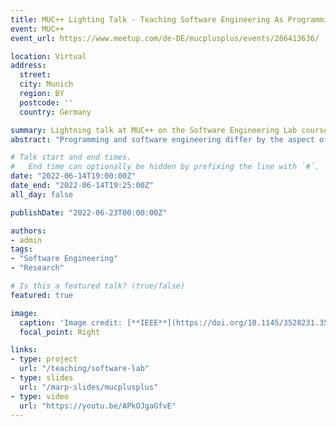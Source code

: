 ```yaml
---
title: MUC++ Lighting Talk - Teaching Software Engineering As Programming Over Time
event: MUC++
event_url: https://www.meetup.com/de-DE/mucplusplus/events/286413636/

location: Virtual
address:
  street:
  city: Munich
  region: BY
  postcode: ''
  country: Germany

summary: Lightning talk at MUC++ on the Software Engineering Lab course offered at the Technical University of Munich
abstract: "Programming and software engineering differ by the aspect of time and scale. Going beyond just implementing software that fulfills requirements, software engineering also means writing code that can be maintained by multiple contributors over months, years or even decades. Due to the limited time of university projects, students mainly learn to focus on writing software that works once. In industry, software lifetime is longer and the aspect of time becomes highly relevant. Professional software must be readable and modular to be maintainable. In this talk, we present an experience report on a novel university course in software engineering. The course teaches the concepts of unit testing, refactoring, and automation tools to novices with basic programming experience. We present those concepts for the example of C++, but they are applicable to any programming language. Our goal is to teach students the key concepts of software engineering early on, giving them the opportunity to benefit from these concepts in their further projects. We present these concepts in five plenary lectures with live coding sessions, and then student teams apply the concepts in five practical homework assignments. All assignments contribute to a single project maintained and improved by the student groups for the duration of the course. Additionally, we present a teaching tool framework that can be used to automate tasks for student project management and examinations. Finally, we discuss the lessons learned from conducting this course for the first time. We believe this course is a valuable step towards including essential software engineering skills in the education of science and engineering students."

# Talk start and end times.
#   End time can optionally be hidden by prefixing the line with `#`.
date: "2022-06-14T19:00:00Z"
date_end: "2022-06-14T19:25:00Z"
all_day: false

publishDate: "2022-06-23T00:00:00Z"

authors:
- admin
tags:
- "Software Engineering"
- "Research"

# Is this a featured talk? (true/false)
featured: true

image:
  caption: 'Image credit: [**IEEE**](https://doi.org/10.1145/3528231.3528353)'
  focal_point: Right

links:
- type: project
  url: "/teaching/software-lab"
- type: slides
  url: "/marp-slides/mucplusplus"
- type: video
  url: "https://youtu.be/APkOJgaGfvE"
---
```

